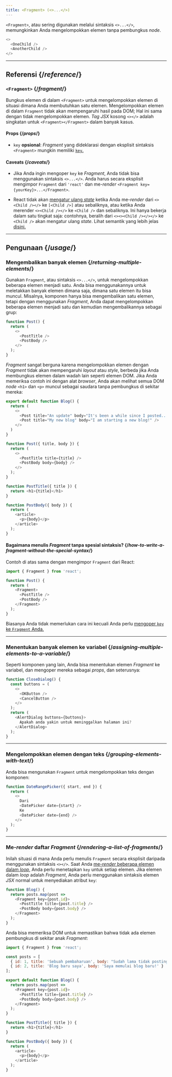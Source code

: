 ```yaml
---
title: <Fragment> (<>...</>)
---
```


<Intro>

`<Fragment>`, atau sering digunakan melalui sintaksis `<>...</>`, memungkinkan Anda mengelompokkan elemen tanpa pembungkus *node*.

```js
<>
  <OneChild />
  <AnotherChild />
</>
```

</Intro>

<InlineToc />

---

## Referensi {/*reference*/}

### `<Fragment>` {/*fragment*/}

Bungkus elemen di dalam `<Fragment>` untuk mengelompokkan elemen di situasi dimana Anda membutuhkan satu elemen. Mengelompokkan elemen di dalam `Fragment` tidak akan mempengaruhi hasil pada DOM; Hal ini sama dengan tidak mengelompokkan elemen. *Tag JSX* kosong `<></>` adalah singkatan untuk `<Fragment></Fragment>` dalam banyak kasus.

#### Props {/*props*/}

- `key` **opsional**: *Fragment* yang dideklarasi dengan eksplisit sintaksis `<Fragment>` mungkin memiliki [`key`.](/learn/rendering-lists#keeping-list-items-in-order-with-key)

#### Caveats {/*caveats*/}

- Jika Anda ingin mengoper `key` ke *Fragment*, Anda tidak bisa menggunakan sintaksis `<>...</>`. Anda harus secara eksplisit mengimpor `Fragment` dari `'react'` dan me-*render* `<Fragment key={yourKey}>...</Fragment>`.

- React tidak akan [mengatur ulang *state*](/learn/preserving-and-resetting-state) ketika Anda me-*render* dari  `<><Child /></>` ke `[<Child />]` atau sebaliknya, atau ketika Anda merender `<><Child /></>` ke `<Child />` dan sebaliknya. Ini hanya bekerja dalam satu tingkat saja: contohnya, beralih dari `<><><Child /></></>` ke `<Child />` akan mengatur ulang *state*. Lihat semantik yang lebih jelas [disini.](https://gist.github.com/clemmy/b3ef00f9507909429d8aa0d3ee4f986b)

---

## Pengunaan {/*usage*/}

### Mengembalikan banyak elemen {/*returning-multiple-elements*/}

Gunakan `Fragment`, atau sintaksis `<>...</>`, untuk mengelompokkan beberapa elemen menjadi satu. Anda bisa menggunakannya untuk meletakkan banyak elemen dimana saja, dimana satu elemen itu bisa muncul. Misalnya, komponen hanya bisa mengembalikan satu elemen, tetapi dengan menggunakan *Fragment*, Anda dapat mengelompokkan beberapa elemen menjadi satu dan kemudian mengembalikannya sebagai grup:

```js {3,6}
function Post() {
  return (
    <>
      <PostTitle />
      <PostBody />
    </>
  );
}
```

_Fragment_ sangat berguna karena mengelompokkan elemen dengan _Fragment_ tidak akan mempengaruhi *layout* atau *style*, berbeda jika Anda membungkus elemen dalam wadah lain seperti elemen DOM. Jika Anda memeriksa contoh ini dengan alat *browser*, Anda akan melihat semua DOM *node* `<h1>` dan `<p>` muncul sebagai saudara tanpa pembungkus di sekitar mereka:

<Sandpack>

```js
export default function Blog() {
  return (
    <>
      <Post title="An update" body="It's been a while since I posted..." />
      <Post title="My new blog" body="I am starting a new blog!" />
    </>
  )
}

function Post({ title, body }) {
  return (
    <>
      <PostTitle title={title} />
      <PostBody body={body} />
    </>
  );
}

function PostTitle({ title }) {
  return <h1>{title}</h1>
}

function PostBody({ body }) {
  return (
    <article>
      <p>{body}</p>
    </article>
  );
}
```

</Sandpack>

<DeepDive>

#### Bagaimana menulis *Fragment* tanpa spesial sintaksis? {/*how-to-write-a-fragment-without-the-special-syntax*/}

Contoh di atas sama dengan mengimpor `Fragment` dari React:

```js {1,5,8}
import { Fragment } from 'react';

function Post() {
  return (
    <Fragment>
      <PostTitle />
      <PostBody />
    </Fragment>
  );
}
```

Biasanya Anda tidak memerlukan cara ini kecuali Anda perlu [mengoper `key` ke `Fragment` Anda.](#rendering-a-list-of-fragments)

</DeepDive>

---

### Menentukan banyak elemen ke variabel {/*assigning-multiple-elements-to-a-variable*/}

Seperti komponen yang lain, Anda bisa menentukan elemen *Fragment* ke variabel, dan mengoper mereka sebagai *props*, dan seterusnya:

```js
function CloseDialog() {
  const buttons = (
    <>
      <OKButton />
      <CancelButton />
    </>
  );
  return (
    <AlertDialog buttons={buttons}>
      Apakah anda yakin untuk meninggalkan halaman ini?
    </AlertDialog>
  );
}
```

---

### Mengelompokkan elemen dengan teks {/*grouping-elements-with-text*/}

Anda bisa mengunakan `Fragment` untuk mengelompokkan teks dengan komponen:

```js
function DateRangePicker({ start, end }) {
  return (
    <>
      Dari
      <DatePicker date={start} />
      Ke
      <DatePicker date={end} />
    </>
  );
}
```

---

### Me-*render* daftar *Fragment* {/*rendering-a-list-of-fragments*/}

Inilah situasi di mana Anda perlu menulis `Fragment` secara eksplisit daripada menggunakan sintaksis `<></>`. Saat Anda [me-*render* beberapa elemen dalam *loop*](/learn/rendering-lists), Anda perlu menetapkan `key` untuk setiap elemen. Jika elemen dalam *loop* adalah *Fragment*, Anda perlu menggunakan sintaksis elemen *JSX* normal untuk menyediakan atribut `key`:

```js {3,6}
function Blog() {
  return posts.map(post =>
    <Fragment key={post.id}>
      <PostTitle title={post.title} />
      <PostBody body={post.body} />
    </Fragment>
  );
}
```

Anda bisa memeriksa DOM untuk memastikan bahwa tidak ada elemen pembungkus di sekitar anak *Fragment*:

<Sandpack>

```js
import { Fragment } from 'react';

const posts = [
  { id: 1, title: 'Sebuah pembaharuan', body: "Sudah lama tidak posting..." },
  { id: 2, title: 'Blog baru saya', body: 'Saya memulai blog baru!' }
];

export default function Blog() {
  return posts.map(post =>
    <Fragment key={post.id}>
      <PostTitle title={post.title} />
      <PostBody body={post.body} />
    </Fragment>
  );
}

function PostTitle({ title }) {
  return <h1>{title}</h1>
}

function PostBody({ body }) {
  return (
    <article>
      <p>{body}</p>
    </article>
  );
}
```

</Sandpack>
